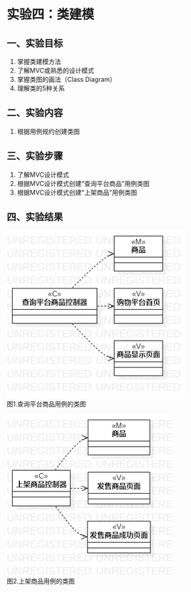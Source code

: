 # 实验四：类建模

## 一、实验目标
1. 掌握类建模方法
2. 了解MVC或熟悉的设计模式
3. 掌握类图的画法（Class Diagram）
4. 理解类的5种关系

## 二、实验内容
1. 根据用例规约创建类图

## 三、实验步骤
1. 了解MVC设计模式
2. 根据MVC设计模式创建“查询平台商品”用例类图
3. 根据MVC设计模式创建“上架商品”用例类图

## 四、实验结果
![查询平台商品类图](./lab45_photo01.jpg)  
图1.查询平台商品用例的类图

![上架商品类图](./lab45_photo02.jpg)  
图2.上架商品用例的类图
